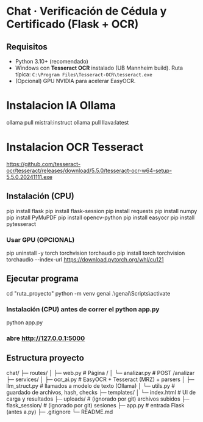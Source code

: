 # Chat · Verificación de Cédula y Certificado (Flask + OCR)

## Requisitos
- Python 3.10+ (recomendado)
- Windows con **Tesseract OCR** instalado (UB Mannheim build). Ruta típica:
  `C:\Program Files\Tesseract-OCR\tesseract.exe`
- (Opcional) GPU NVIDIA para acelerar EasyOCR.

# Instalacion IA Ollama
ollama pull mistral:instruct
ollama pull llava:latest

# Instalacion OCR Tesseract
https://github.com/tesseract-ocr/tesseract/releases/download/5.5.0/tesseract-ocr-w64-setup-5.5.0.20241111.exe

## Instalación (CPU)
pip install flask
pip install flask-session
pip install requests
pip install numpy
pip install PyMuPDF
pip install opencv-python
pip install easyocr
pip install pytesseract

### Usar GPU (OPCIONAL)
pip uninstall -y torch torchvision torchaudio
pip install torch torchvision torchaudio --index-url https://download.pytorch.org/whl/cu121

## Ejecutar programa
cd "ruta_proyecto"
python -m venv genai
.\genai\Scripts\activate
### Instalación (CPU) antes de correr el python app.py
python app.py
### abre http://127.0.0.1:5000

## Estructura proyecto
chat/
├─ routes/
│  ├─ web.py            # Página /
│  └─ analizar.py       # POST /analizar
├─ services/
│  ├─ ocr_ai.py         # EasyOCR + Tesseract (MRZ) + parsers
│  ├─ llm_struct.py     # llamados a modelo de texto (Ollama)
│  └─ utils.py          # guardado de archivos, hash, checks
├─ templates/
│  └─ index.html        # UI de carga y resultados
├─ uploads/             # (ignorado por git) archivos subidos
├─ flask_session/       # (ignorado por git) sesiones
├─ app.py               # entrada Flask (antes a.py)
├─ .gitignore
└─ README.md